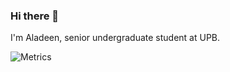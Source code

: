 ### Hi there 👋

I'm Aladeen, senior undergraduate student at UPB. 

![Metrics](./github-metrics.svg)
